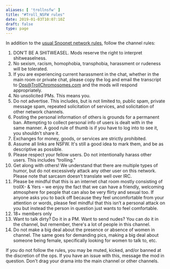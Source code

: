 ```yaml
---
aliases: [ 'trollnsfw' ]
title: "#Troll_NSFW rules"
date: 2019-01-03T10:07:10Z
draft: false
type: page
---
```


In addition to the [usual Snoonet network rules](https://snoonet.org/rules), follow the channel rules:

1. DON’T BE A SHITWEASEL. Mods reserve the right to interpret shitweaselness.
2. No sexism, racism, homophobia, transphobia, harassment or rudeness will be tolerated.
3. If you are experiencing current harassment in the chat, whether in the main room or private chat, please copy the log and email the transcript to Ops@TrollChromosomes.com and the mods will respond appropriately.
4. No unsolicited PMs. This means you.
5. Do not advertise. This includes, but is not limited to, public spam, private message spam, repeated solicitation of services, and solicitation of other network channels.
6. Posting the personal information of others is grounds for a permanent ban. Attempting to collect personal info of users is dealt with in the same manner. A good rule of thumb is if you have to log into to see it, you shouldn't share it.
7. Exchanges for money, goods, or services are strictly prohibited.
8. Assume all links are NSFW. It's still a good idea to mark them, and be as descriptive as possible.
9. Please respect your fellow users. Do not intentionally harass other users. This includes “trolling."
10. Get along with others! We understand that there are multiple types of humor, but do not excessively attack any other user on this network. Please note that sarcasm doesn’t translate well over IRC.
11. Please be mindful that this is an internet chat room mostly consisting of trollX- & Yers – we enjoy the fact that we can have a friendly, welcoming atmosphere for people that can also be very flirty and sexual too. If anyone asks you to back off because they feel uncomfortable from your attention or words, please feel mindful that this isn’t a personal attack on you but instead the person in question just wants to feel comfortable.
12. 18+ members only
13. Want to talk dirty? Do it in a PM. Want to send nudes? You can do it in the channel, but remember, there's a lot of people in this channel.
14. Do not make a big deal about the presence or absence of women in channel. The same goes for demanding pics, making a big deal about someone being female, specifically looking for women to talk to, etc.

If you do not follow the rules, you may be muted, kicked, and/or banned at the discretion of the ops. If you have an issue with this, message the mod in question. Don't drag your drama into the main channel or other channels.

